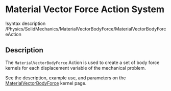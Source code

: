 # Material Vector Force Action System

!syntax description /Physics/SolidMechanics/MaterialVectorBodyForce/MaterialVectorBodyForceAction

## Description

The `MaterialVectorBodyForce` Action is used to create a set of body force kernels
for each displacement variable of the mechanical problem.

See the description, example use, and parameters on the
[MaterialVectorBodyForce](MaterialVectorBodyForce.md) kernel page.
